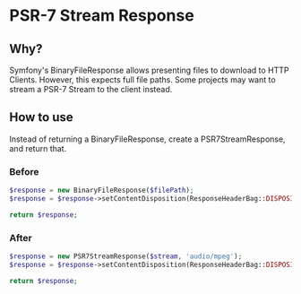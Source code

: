 # PSR-7 Stream Response

## Why?

Symfony's BinaryFileResponse allows presenting files to download to HTTP Clients. However, this expects full file paths.
Some projects may want to stream a PSR-7 Stream to the client instead.

## How to use

Instead of returning a BinaryFileResponse, create a PSR7StreamResponse, and return that.

### Before

```php
$response = new BinaryFileResponse($filePath);
$response = $response->setContentDisposition(ResponseHeaderBag::DISPOSITION_ATTACHMENT, 'my-file.mp3');

return $response;
```

### After

```php
$response = new PSR7StreamResponse($stream, 'audio/mpeg');
$response = $response->setContentDisposition(ResponseHeaderBag::DISPOSITION_ATTACHMENT, 'my-file.mp3');

return $response;
```
